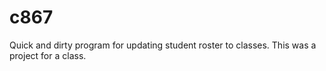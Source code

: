 # c867
Quick and dirty program for updating student roster to classes. This was a project for a class.
